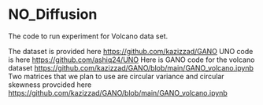 # NO_Diffusion
The code to run experiment for Volcano data set.

The dataset is provided here https://github.com/kazizzad/GANO
UNO code is here https://github.com/ashiq24/UNO
Here is GANO code for the volcano dataset https://github.com/kazizzad/GANO/blob/main/GANO_volcano.ipynb
Two matrices that we plan to use are circular variance and circular skewness provcided here https://github.com/kazizzad/GANO/blob/main/GANO_volcano.ipynb
